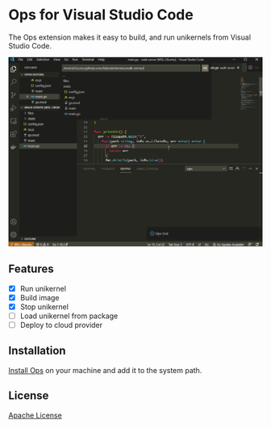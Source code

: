# Ops for Visual Studio Code

The Ops extension makes it easy to build, and run unikernels from Visual Studio Code.

![Demo](https://raw.githubusercontent.com/nanovms/ops-vscode/master/images/animated/examples.gif)
## Features

- [X] Run unikernel
- [X] Build image
- [X] Stop unikernel
- [ ] Load unikernel from package
- [ ] Deploy to cloud provider

## Installation

[Install Ops](https://github.com/nanovms/ops) on your machine and add it to the system path.

## License

[Apache License](https://github.com/nanovms/ops-vscode/blob/main/LICENSE)

